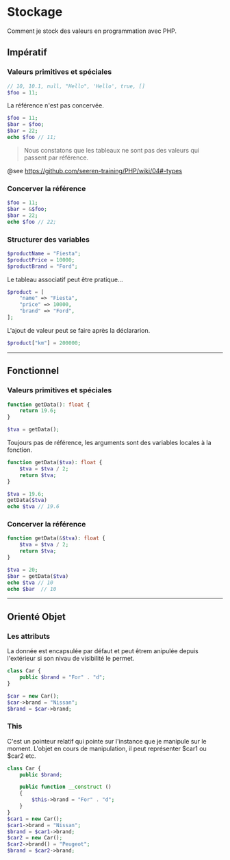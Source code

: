 
# Stockage

Comment je stock des valeurs en programmation avec PHP.


## Impératif

### Valeurs primitives et spéciales

```php
// 10, 10.1, null, "Hello", 'Hello', true, []
$foo = 11;
```

La référence n'est pas concervée.

```php
$foo = 11;
$bar = $foo;
$bar = 22;
echo $foo // 11;
```

> Nous constatons que les tableaux ne sont pas des valeurs qui passent par référence.

@see https://github.com/seeren-training/PHP/wiki/04#-types

### Concerver la référence

```php
$foo = 11;
$bar = &$foo;
$bar = 22;
echo $foo // 22;
```

### Structurer des variables

```php
$productName = "Fiesta";
$productPrice = 10000;
$productBrand = "Ford";
```

Le tableau associatif peut être pratique...

```php
$product = [
    "name" => "Fiesta", 
    "price" => 10000, 
    "brand" => "Ford", 
];
```

L'ajout de valeur peut se faire après la déclararion.

```php
$product["km"] = 200000;
```

___

## Fonctionnel

### Valeurs primitives et spéciales

```php
function getData(): float {
    return 19.6;
}

$tva = getData();
```

Toujours pas de référence, les arguments sont des variables locales à la fonction.

```php
function getData($tva): float {
    $tva = $tva / 2;
    return $tva;
}

$tva = 19.6;
getData($tva)
echo $tva // 19.6
```

### Concerver la référence

```php
function getData(&$tva): float {
    $tva = $tva / 2;
    return $tva;
}

$tva = 20;
$bar = getData($tva)
echo $tva // 10
echo $bar  // 10
```

___

## Orienté Objet

### Les attributs

La donnée est encapsulée par défaut et peut êtrem anipulée depuis l'extérieur si son nivau de visibilité le permet.

```php
class Car {
    public $brand = "For" . "d";
}

$car = new Car();
$car->brand = "Nissan";
$brand = $car->brand;
```

### This

C'est un pointeur relatif qui pointe sur l'instance que je manipule sur le moment. L'objet en cours de manipulation, il peut représenter $car1 ou $car2 etc.

```php
class Car {
    public $brand;

    public function __construct () 
    {
        $this->brand = "For" . "d";
    }
}
$car1 = new Car();
$car1->brand = "Nissan";
$brand = $car1->brand;
$car2 = new Car();
$car2->brand() = "Peugeot";
$brand = $car2->brand;
```
